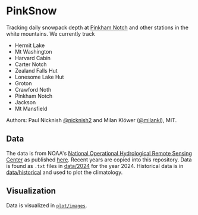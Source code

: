 # PinkSnow

Tracking daily snowpack depth at
[Pinkham Notch](https://appalachiantrail.com/20130607/amcs-pinkham-notch-visitor-center/)
and other stations in the white mountains. We currently track

- Hermit Lake 
- Mt Washington
- Harvard Cabin
- Carter Notch
- Zealand Falls Hut
- Lonesome Lake Hut
- Groton
- Crawford Noth
- Pinkham Notch
- Jackson
- Mt Mansfield

Authors: Paul Nicknish [@nicknish2](https://github.com/nicknish2) and Milan Klöwer ([@milankl](https://github.com/milankl)), MIT.

## Data

The data is from NOAA's
[National Operational Hydrological Remote Sensing Center](https://www.nohrsc.noaa.gov/)
as published [here](https://www.nohrsc.noaa.gov/nsa/discussions_text/Northeast/snowdepth/).
Recent years are copied into this repository.
Data is found as `.txt` files in [data/2024](https://github.com/nicknish2/PinkSnow/tree/main/data/2024)
for the year 2024. Historical data is in
[data/historical](https://github.com/nicknish2/PinkSnow/tree/main/data/historical)
and used to plot the climatology.

## Visualization

Data is visualized in [`plot/images`](https://github.com/nicknish2/PinkSnow/tree/main/plot/images).
